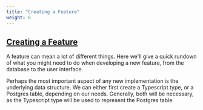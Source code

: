 ```yaml
---
title: "Creating a Feature"
weight: 6
---
```


## [Creating a Feature](#creating-a-feature)

A feature can mean a lot of different things. Here we'll give a quick rundown of what you might need to do when developing a new feature, from the database to the user interface.

Perhaps the most important aspect of any new implementation is the underlying data structure. We can either first create a Typescript type, or a Postgres table, depending on our needs. Generally, both will be necessary, as the Typescript type will be used to represent the Postgres table.